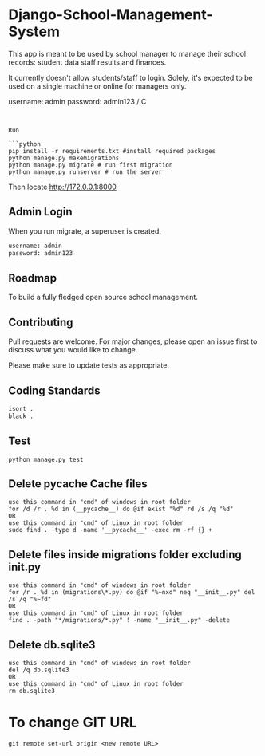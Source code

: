 # Django-School-Management-System

This app is meant to be used by school manager to manage their school records:
student data
staff
results and
finances.

It currently doesn't allow students/staff to login.
Solely, it's expected to be used on a single machine or online for managers only.


username: admin
password: admin123 / C
```


Run

```python
pip install -r requirements.txt #install required packages
python manage.py makemigrations
python manage.py migrate # run first migration
python manage.py runserver # run the server
```
Then locate http://172.0.0.1:8000

## Admin Login
When you run migrate, a superuser is created.
```bash
username: admin
password: admin123
```

## Roadmap
To build a fully fledged open source school management.

## Contributing
Pull requests are welcome. For major changes, please open an issue first to discuss what you would like to change.

Please make sure to update tests as appropriate.

## Coding Standards
```bash
isort .
black .
```

## Test
```base
python manage.py test
```

## Delete __pycache__ Cache files
```
use this command in "cmd" of windows in root folder
for /d /r . %d in (__pycache__) do @if exist "%d" rd /s /q "%d"
OR
use this command in "cmd" of Linux in root folder
sudo find . -type d -name '__pycache__' -exec rm -rf {} +
```

## Delete files inside migrations folder excluding __init__.py
```
use this command in "cmd" of windows in root folder
for /r . %d in (migrations\*.py) do @if "%~nxd" neq "__init__.py" del /s /q "%~fd"
OR
use this command in "cmd" of Linux in root folder
find . -path "*/migrations/*.py" ! -name "__init__.py" -delete

```

## Delete db.sqlite3
```
use this command in "cmd" of windows in root folder
del /q db.sqlite3
OR
use this command in "cmd" of Linux in root folder
rm db.sqlite3
```

# To change GIT URL
```
git remote set-url origin <new remote URL>
```